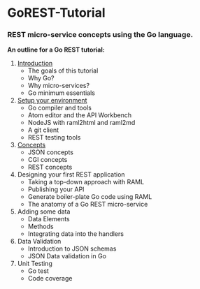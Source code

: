 # GoREST-Tutorial
### REST micro-service concepts using the Go language.

**An outline for a Go REST tutorial:**

1. [Introduction](./section1)
   * The goals of this tutorial
   * Why Go?
   * Why micro-services?
   * Go minimum essentials
1. [Setup your environment](./section2)
   * Go compiler and tools
   * Atom editor and the API Workbench
   * NodeJS with raml2html and raml2md
   * A git client
   * REST testing tools
1. [Concepts](./section3)
   * JSON concepts
   * CGI concepts
   * REST concepts
1. Designing your first REST application
   * Taking a top-down approach with RAML
   * Publishing your API
   * Generate boiler-plate Go code using RAML
   * The anatomy of a Go REST micro-service
1. Adding some data
   * Data Elements
   * Methods
   * Integrating data into the handlers
1. Data Validation
   * Introduction to JSON schemas
   * JSON Data validation in Go
1. Unit Testing
   * Go test
   * Code coverage
